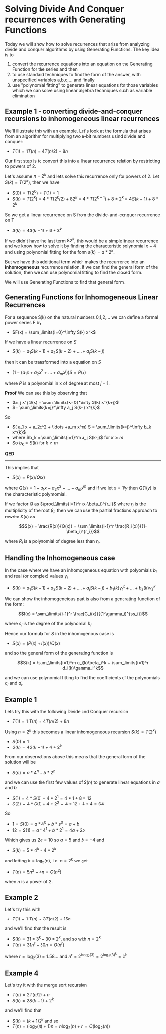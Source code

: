 # Solving Divide And Conquer recurrences with Generating Functions

Today we will show how to solve recurrences that arise from analyzing divide and conquer algorithms by using Generating Functions.
The key idea is to 
1. convert the recurrence equations into an equation on the Generating Function for the series
and then
2. to use standard techniques to find the form of the answer, with unspecified variables a,b,c,... and finally
3. use "polynomial fitting" to generate linear equations for those variables which we can solve 
   using linear algebra techniques such as variable elimination

## Example 1 - converting divide-and-conquer recursions to inhomogeneous linear recurrences
We'll illustrate this with an example. Let's look at the formula that arises from an algorithm for multiplying 
two n-bit numbers usind divide and conquer:
* $T(1)=1  T(n) = 4 T(n/2) + 8n$

Our first step is to convert this into a linear recurrence relation by restricting to powers of 2.

Let's assume $n=2^k$ and lets solve this recurrence only for powers of 2. Let $S(k) = T(2^k)$, then we have
* $S(0) = T(2^0) = T(1) = 1$
* $S(k) = T(2^k) = 4*T(2^k/2) + 8 2^k = 4 * T(2^{k-1}) + 8 * 2^k = 4 S(k-1) + 8 * 2^k$

So we get a linear recurrence on S from the divide-and-conquer recurrence on T
* $S(k) = 4 S(k-1) + 8 * 2^k$

If we didn't have the last term $8 2^k$, this would be a simple linear recurrence and we know how to solve it
by finding the characteristic polynomial $x-4$ and using polynomial fitting for the form $s(k) = a*2^k$.

But we have this additional term which makes the recurrence into an **inhomogeneous** recurrence relation.
If we can find the general form of the solution, then we can use polynomial fitting to find the closed form.

We will use Generating Functions to find that general form.

## Generating Functions for Inhomogeneous Linear Recurrences
For a sequence S(k) on the natural numbers 0,1,2,... we can define a formal power series F by
* $F(x) = \sum_\limits{i=0}^\infty S(k) x^k$

If we have a linear recurrence on $S$ 
* $S(k) = a_1 S(k-1) + a_2 S(k-2) + .... + a_j S(k-j)$

then it can be transformed into a equation on $S$
* $(1 - (a_1 x + a_2x^2 + \ldots+ a_m x^j)) S = P(x)$

where $P$ is a polynomial in x of degree at most $j-1$. 

**Proof** We can see this by observing that
* $a_j x^j S(x) = \sum_\limits{k=0}^\infty S(k) x^{k+j}$
* $= \sum_\limits{k=j}^\infty  a_j S(k-j) x^{k}$

So 
* $( a_1 x + a_2x^2 + \ldots +a_m x^m) S = \sum_\limits{k=j}^\infty b_k x^{k}$
* where $b_k = \sum_\limits{i=1}^m a_j S(k-j)$ for $k \ge m$
* So $b_k = S(k)$ for $k\ge m$

**QED**

---

This implies that 
* $S(x) = P(x)/Q(x)$

where $Q(x) = 1 -a_1 x -a_2 x^2 - \ldots - a_m x^m$ and if we let $x = 1/y$ then $Q(1/y)$ is the characteristic polymomial.

If we factor $Q$ as $\prod_\limits{i=1}^r (x-\beta_i)^{r_i}$ where $r_i$ is the multiplicity of the root $\beta_i$,
then we can use the partial fractions approach to rewrite $S(x)$ as 

$$S(x) = \frac{R(x)}{Q(x)} = \sum_\limits{i-1}^r \frac{R_i(x)}{(1-\beta_i)^{r_i}}$$

where $R_i$ is a polynomial of degree less than $r_i$. 

## Handling the Inhomogeneous case
In the case where we have an inhomogeneous equation with polyomials $b_i$ and real (or complex) values $\gamma_i$
* $S(k) = a_1 S(k-1) + a_2 S(k-2) + .... + a_j S(k-j) + b_1(k)\gamma_1^k + \ldots + b_s(k) \gamma_s^k$

We can show the inhomogeneious part is also from a generating function of the form:

$$I(x) = \sum_\limits{i-1}^r \frac{G_i(x)}{(1-\gamma_i)^{ss_i}}$$

where $s_i$ is the degree of the polynomial $b_i$.

Hence our formula for $S$ in the inhomogenous case is
* $S(x) = (P(x) + I(x))/Q(x)$

and so the general form of the generating function is

$$S(k) = \sum_\limits{i=1}^m c_i(k)\beta_i^k + \sum_\limits{i=1}^r d_i(k)\gamma_i^k$$

and we can use polynomial fitting to find the coefficients of the polynomials $c_i$ and $d_i$.

## Example 1
Lets try this with the following Divide and Conquer recursion 
* $T(1)=1$  $T(n) = 4 T(n/2) + 8n$

Using $n=2^k$ this becomes a linear inhomogeneous recursion $S(k) = T(2^k)$
* $S(0) = 1$
* $S(k) = 4 S(k-1) + 4 * 2^k$

From our observations above this means that the general form of the solution will be
* $S(n) = a * 4^n + b * 2^n$

and we can use the first few values of $S(n)$ to generate linear equations in $a$ and $b$
* $S(1) = 4 * S(0) + 4 * 2^1 = 4 * 1 + 8 = 12$
* $S(2) = 4 * S(1) + 4 * 2^2 = 4 * 12 + 4 * 4 = 64$

So 
* $1 = S(0) = a * 4^0 + b * s^0 = a+b$
* $12 = S(1) = a * 4^1 + b * 2^1 = 4a+2b$

Which gives us $2a = 10$ so $a=5$ and $b=-4$ and
* $S(k) = 5 * 4^k - 4 * 2^k$

and letting $k=\log_2(n)$, i.e. $n = 2^k$ we get
* $T(n) = 5 n^2 - 4n = O(n^2)$

when $n$ is a power of $2$.

## Example 2
Let's try this with 
* $T(1)=1$  $T(n) = 3 T(n/2) + 15n$

and we'll find that the result is
* $S(k) = 31 * 3^k - 30 * 2^k$, and so with $n=2^k$
* $T(n) = 31 n^r - 30 n = O(n^r)$

where $r = \log_2(3) = 1.58...$ and $n^r = 2^{k \log_2(3)} = 2^{\log_2(3)}^k = 3^k$

## Example 4
Let's try it with the merge sort recursion
* $T(n) = 2 T(n/2) + n$
* $S(k) = 2 S(k-1) + 2^k$

and we'll find that
* $S(k) = (k+1)2^k$ and so
* $T(n) = (\log_2(n) + 1) n = n\log_2(n) + n = O(\log_2(n))$
